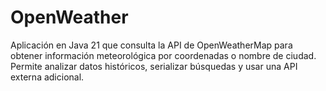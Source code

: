 # OpenWeather
Aplicación en Java 21 que consulta la API de OpenWeatherMap para obtener información meteorológica por coordenadas o nombre de ciudad. Permite analizar datos históricos, serializar búsquedas y usar una API externa adicional.
